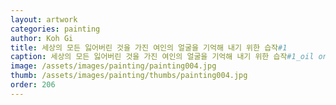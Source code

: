 ```yaml
---
layout: artwork
categories: painting
author: Koh Gi
title: 세상의 모든 잃어버린 것을 가진 여인의 얼굴을 기억해 내기 위한 습작#1
caption: 세상의 모든 잃어버린 것을 가진 여인의 얼굴을 기억해 내기 위한 습작#1_oil on canvas_45.5x37.9cm_2016
image: /assets/images/painting/painting004.jpg
thumb: /assets/images/painting/thumbs/painting004.jpg
order: 206
---
```


